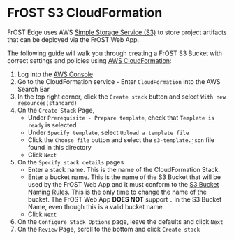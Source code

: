# FrOST S3 CloudFormation

FrOST Edge uses AWS [Simple Storage Service (S3)](https://docs.aws.amazon.com/s3/index.html) to store project artifacts that can be deployed via the FrOST Web App.

The following guide will walk you through creating a FrOST S3 Bucket with correct settings and policies using [AWS CloudFormation](https://docs.aws.amazon.com/cloudformation/):

1. Log into the [AWS Console](console.aws.amazon.com)
2. Go to the CloudFormation service - Enter `CloudFormation` into the AWS Search Bar
3. In the top right corner, click the `Create stack` button and select `With new resources(standard)`
4. On the `Create Stack` Page,
    - Under `Prerequisite - Prepare template`, check that `Template is ready` is selected
    - Under `Specify template`, select `Upload a template file`
    - Click the `Choose file` button and select the `s3-template.json` file found in this directory
    - Click `Next`
5. On the `Specify stack details` pages
    - Enter a stack name. This is the name of the CloudFormation Stack.
    - Enter a bucket name. This is the name of the S3 Bucket that will be used by the FrOST Web App and it must conform to the [S3 Bucket Naming Rules](https://docs.aws.amazon.com/AmazonS3/latest/dev/BucketRestrictions.html#bucketnamingrules). This is the only time to change the name of the bucket. The FrOST Web App **DOES NOT** support `.` in the S3 Bucket Name, even though this is a valid bucket name.
    - Click `Next`
6. On the `Configure Stack Options` page, leave the defaults and click `Next`
7. On the `Review` Page, scroll to the bottom and click `Create stack`
